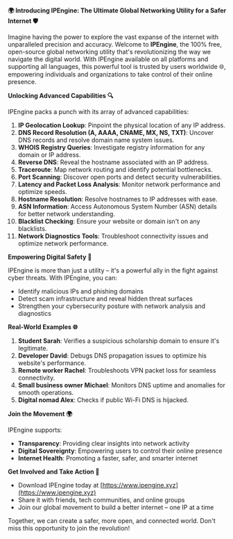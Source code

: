 **🌍 Introducing IPEngine: The Ultimate Global Networking Utility for a Safer Internet 🛡️**

Imagine having the power to explore the vast expanse of the internet with unparalleled precision and accuracy. Welcome to **IPEngine**, the 100% free, open-source global networking utility that's revolutionizing the way we navigate the digital world. With IPEngine available on all platforms and supporting all languages, this powerful tool is trusted by users worldwide 🌐, empowering individuals and organizations to take control of their online presence.

**Unlocking Advanced Capabilities 🔍**

IPEngine packs a punch with its array of advanced capabilities:

1.  **IP Geolocation Lookup**: Pinpoint the physical location of any IP address.
2.  **DNS Record Resolution (A, AAAA, CNAME, MX, NS, TXT)**: Uncover DNS records and resolve domain name system issues.
3.  **WHOIS Registry Queries**: Investigate registry information for any domain or IP address.
4.  **Reverse DNS**: Reveal the hostname associated with an IP address.
5.  **Traceroute**: Map network routing and identify potential bottlenecks.
6.  **Port Scanning**: Discover open ports and detect security vulnerabilities.
7.  **Latency and Packet Loss Analysis**: Monitor network performance and optimize speeds.
8.  **Hostname Resolution**: Resolve hostnames to IP addresses with ease.
9.  **ASN Information**: Access Autonomous System Number (ASN) details for better network understanding.
10. **Blacklist Checking**: Ensure your website or domain isn't on any blacklists.
11. **Network Diagnostics Tools**: Troubleshoot connectivity issues and optimize network performance.

**Empowering Digital Safety 🚀**

IPEngine is more than just a utility – it's a powerful ally in the fight against cyber threats. With IPEngine, you can:

*   Identify malicious IPs and phishing domains
*   Detect scam infrastructure and reveal hidden threat surfaces
*   Strengthen your cybersecurity posture with network analysis and diagnostics

**Real-World Examples 🌐**

1.  **Student Sarah**: Verifies a suspicious scholarship domain to ensure it's legitimate.
2.  **Developer David**: Debugs DNS propagation issues to optimize his website's performance.
3.  **Remote worker Rachel**: Troubleshoots VPN packet loss for seamless connectivity.
4.  **Small business owner Michael**: Monitors DNS uptime and anomalies for smooth operations.
5.  **Digital nomad Alex**: Checks if public Wi-Fi DNS is hijacked.

**Join the Movement 🌍**

IPEngine supports:

*   **Transparency**: Providing clear insights into network activity
*   **Digital Sovereignty**: Empowering users to control their online presence
*   **Internet Health**: Promoting a faster, safer, and smarter internet

**Get Involved and Take Action 🔐**

*   Download IPEngine today at [https://www.ipengine.xyz](https://www.ipengine.xyz)
*   Share it with friends, tech communities, and online groups
*   Join our global movement to build a better internet – one IP at a time

Together, we can create a safer, more open, and connected world. Don't miss this opportunity to join the revolution!